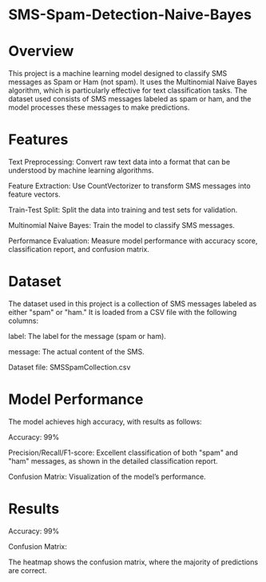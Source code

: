 # SMS-Spam-Detection-Naive-Bayes
# Overview 
This project is a machine learning model designed to classify SMS messages as Spam or Ham (not spam). It uses the Multinomial Naive Bayes algorithm, which is particularly effective for text classification tasks. The dataset used consists of SMS messages labeled as spam or ham, and the model processes these messages to make predictions.

# Features
Text Preprocessing: Convert raw text data into a format that can be understood by machine learning algorithms.

Feature Extraction: Use CountVectorizer to transform SMS messages into feature vectors.

Train-Test Split: Split the data into training and test sets for validation.

Multinomial Naive Bayes: Train the model to classify SMS messages.

Performance Evaluation: Measure model performance with accuracy score, classification report, and confusion matrix.

# Dataset
The dataset used in this project is a collection of SMS messages labeled as either "spam" or "ham." It is loaded from a CSV file with the following columns:

label: The label for the message (spam or ham).

message: The actual content of the SMS.

Dataset file: SMSSpamCollection.csv

# Model Performance
The model achieves high accuracy, with results as follows:

Accuracy: 99%

Precision/Recall/F1-score: Excellent classification of both "spam" and "ham" messages, as shown in the detailed classification report.

Confusion Matrix: Visualization of the model’s performance.

# Results
Accuracy: 99%

Confusion Matrix:

The heatmap shows the confusion matrix, where the majority of predictions are correct.
